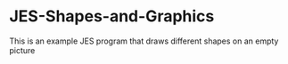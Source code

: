 # JES-Shapes-and-Graphics
This is an example JES program that draws different shapes on an empty picture
